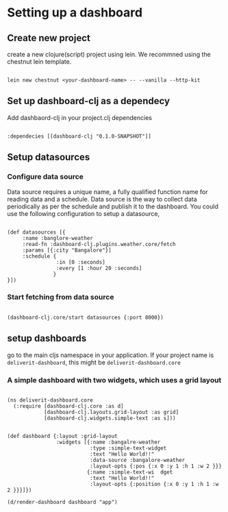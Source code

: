 # Setting up a dashboard

## Create new project

create a new clojure(script) project using lein. We recommned using the chestnut lein template.

```

lein new chestnut <your-dashboard-name> -- --vanilla --http-kit

```

## Set up dashboard-clj as a dependecy

Add dashbaord-clj in your project.clj dependencies

```

:dependecies [[dashboard-clj "0.1.0-SNAPSHOT"]]

```

## Setup datasources

### Configure data source

Data source requires a unique name, a fully qualified function name for reading data and a schedule. Data source is the way to collect data periodically as per the schedule and publish it to the dashboard. You could use the following configuration to setup a datasource,

```

(def datasources [{
     :name :banglore-weather
     :read-fn :dashboard-clj.plugins.weather.core/fetch
     :params [{:city "Bangalore"}]
     :schedule {
                :in [0 :seconds]
                :every [1 :hour 20 :seconds]
               }
}])

```

### Start fetching from data source

```

(dashboard-clj.core/start datasources {:port 8000})

```

## setup dashboards

go to the main cljs namespace in your application. If your project name is `deliverit-dashboard`, this might be `deliverit-dashboard.core`

### A simple dashboard with two widgets, which uses a grid layout


```

(ns deliverit-dashboard.core
  (:require [dashboard-clj.core :as d]
            [dashboard-clj.layouts.grid-layout :as grid]
            [dashboard-clj.widgets.simple-text :as s]))


(def dashboard {:layout :grid-layout
                :widgets [{:name :bangalre-weather
                           :type :simple-text-widget
                           :text "Hello World!!"
                           :data-source :bangalore-weather
                           :layout-opts {:pos {:x 0 :y 1 :h 1 :w 2 }}}
                          {:name :simple-text-wi  dget
                           :text "Hello World!!"
                           :layout-opts {:position {:x 0 :y 1 :h 1 :w 2 }}}]})
                         
(d/render-dashboard dashboard "app")

```







